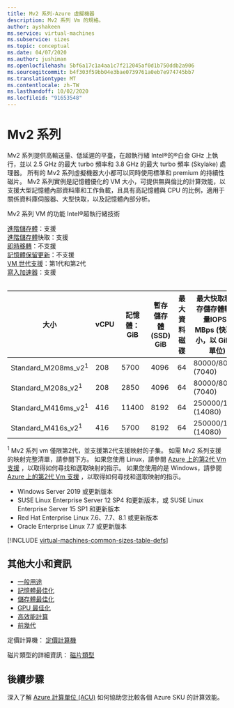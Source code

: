 ```yaml
---
title: Mv2 系列-Azure 虛擬機器
description: Mv2 系列 Vm 的規格。
author: ayshakeen
ms.service: virtual-machines
ms.subservice: sizes
ms.topic: conceptual
ms.date: 04/07/2020
ms.author: jushiman
ms.openlocfilehash: 5bf6a17c1a4aa1c7f212045af0d1b750ddb2a906
ms.sourcegitcommit: b4f303f59bb04e3bae0739761a0eb7e974745bb7
ms.translationtype: MT
ms.contentlocale: zh-TW
ms.lasthandoff: 10/02/2020
ms.locfileid: "91653548"
---
```

# <a name="mv2-series"></a>Mv2 系列

Mv2 系列提供高輸送量、低延遲的平臺，在超執行緒 Intel®的®白金 GHz 上執行，並以 2.5 GHz 的最大 turbo 頻率和 3.8 GHz 的最大 turbo 頻率 (Skylake) 處理器。 所有的 Mv2 系列虛擬機器大小都可以同時使用標準和 premium 的持續性磁片。 Mv2 系列實例是記憶體優化的 VM 大小，可提供無與倫比的計算效能，以支援大型記憶體內部資料庫和工作負載，且具有高記憶體與 CPU 的比例，適用于關係資料庫伺服器、大型快取，以及記憶體內部分析。

Mv2 系列 VM 的功能 Intel®超執行緒技術

[進階儲存體](premium-storage-performance.md)：支援<br>
[進階儲存體](premium-storage-performance.md)快取：支援<br>
[即時移轉](maintenance-and-updates.md)：不支援<br>
[記憶體保留更新](maintenance-and-updates.md)：不支援<br>
[VM 世代支援](generation-2.md)：第1代和第2代<br>
[寫入加速器](./how-to-enable-write-accelerator.md)：支援<br>
<br>

|大小 | vCPU | 記憶體：GiB | 暫存儲存體 (SSD) GiB | 最大資料磁碟 | 最大快取和暫存儲存體輸送量IOPS / MBps (快取大小，以 GiB 為單位) | 最大取消快取的磁碟輸送量︰IOPS / MBps | 最大 NIC | 預期的網路頻寬 (Mbps)  |
|---|---|---|---|---|---|---|---|---|
| Standard_M208ms_v2<sup>1</sup> | 208 | 5700 | 4096 | 64 | 80000/800 (7040)  | 40000/1000 | 8 | 16000 |
| Standard_M208s_v2<sup>1</sup> | 208 | 2850 | 4096 | 64 | 80000/800 (7040)  | 40000/1000 | 8 | 16000 |
| Standard_M416ms_v2<sup>1</sup> | 416 | 11400 | 8192 | 64 | 250000/1600 (14080)  | 80000/2000 | 8 | 32000 |
| Standard_M416s_v2<sup>1</sup> | 416 | 5700 | 8192 | 64 | 250000/1600 (14080)  | 80000/2000 | 8 | 32000 |

<sup>1</sup> Mv2 系列 vm 僅限第2代，並支援第2代支援映射的子集。 如需 Mv2 系列支援的映射完整清單，請參閱下方。 如果您使用 Linux，請參閱 [Azure 上的第2代 Vm 支援](./linux/generation-2.md) ，以取得如何尋找和選取映射的指示。 如果您使用的是 Windows，請參閱 [Azure 上的第2代 Vm 支援](./windows/generation-2.md) ，以取得如何尋找和選取映射的指示。 

- Windows Server 2019 或更新版本
- SUSE Linux Enterprise Server 12 SP4 和更新版本，或 SUSE Linux Enterprise Server 15 SP1 和更新版本
- Red Hat Enterprise Linux 7.6、7.7、8.1 或更新版本 
- Oracle Enterprise Linux 7.7 或更新版本



[!INCLUDE [virtual-machines-common-sizes-table-defs](../../includes/virtual-machines-common-sizes-table-defs.md)]

## <a name="other-sizes-and-information"></a>其他大小和資訊

- [一般用途](sizes-general.md)
- [記憶體最佳化](sizes-memory.md)
- [儲存體最佳化](sizes-storage.md)
- [GPU 最佳化](sizes-gpu.md)
- [高效能計算](sizes-hpc.md)
- [前幾代](sizes-previous-gen.md)

定價計算機： [定價計算機](https://azure.microsoft.com/pricing/calculator/)

磁片類型的詳細資訊： [磁片類型](./disks-types.md#ultra-disk)


## <a name="next-steps"></a>後續步驟

深入了解 [Azure 計算單位 (ACU)](acu.md) 如何協助您比較各個 Azure SKU 的計算效能。